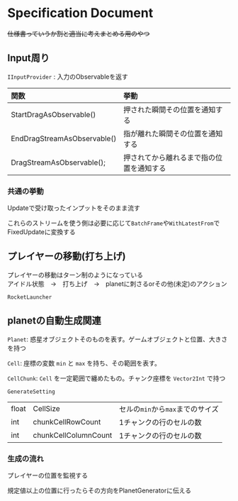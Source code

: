 # Specification Document

~~仕様書っていうか割と適当に考えまとめる用のやつ~~

## Input周り

`IInputProvider` : 入力のObservableを返す

|関数|挙動|
|:---|:----|
|StartDragAsObservable()|押された瞬間その位置を通知する|
|EndDragStreamAsObservable()|指が離れた瞬間その位置を通知する|
|DragStreamAsObservable(); |押されてから離れるまで指の位置を通知する|

### 共通の挙動

Updateで受け取ったインプットをそのまま流す

これらのストリームを使う側は必要に応じて`BatchFrame`や`WithLatestFrom`でFixedUpdateに変換する

## プレイヤーの移動(打ち上げ)

プレイヤーの移動はターン制のようになっている  
アイドル状態　→　打ち上げ　→　planetに刺さるorその他(未定)のアクション


`RocketLauncher`

## planetの自動生成関連

`Planet`: 惑星オブジェクトそのものを表す。ゲームオブジェクトと位置、大きさを持つ

`Cell`: 座標の変数 `min` と `max` を持ち、その範囲を表す。

`CellChunk`: `Cell` を一定範囲で纏めたもの。チャンク座標を `Vector2Int` で持つ

`GenerateSetting`

||||
|:---|:---|:---|
|float|CellSize|セルの`min`から`max`までのサイズ|
|int|chunkCellRowCount|1チャンクの行のセルの数|
|int|chunkCellColumnCount|1チャンクの行のセルの数|

### 生成の流れ
プレイヤーの位置を監視する

規定値以上の位置に行ったらその方向をPlanetGeneratorに伝える
